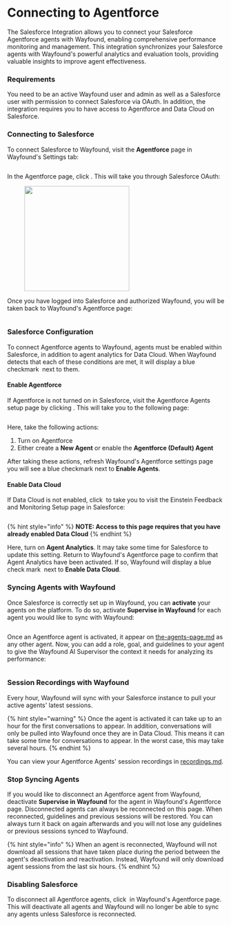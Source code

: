 # Connecting to Agentforce

The Salesforce Integration allows you to connect your Salesforce Agentforce agents with Wayfound, enabling comprehensive performance monitoring and management. This integration synchronizes your Salesforce agents with Wayfound's powerful analytics and evaluation tools, providing valuable insights to improve agent effectiveness.

### Requirements

You need to be an active Wayfound user and admin as well as a Salesforce user with permission to connect Salesforce via OAuth. In addition, the integration requires you to have access to Agentforce and Data Cloud on Salesforce.

### Connecting to Salesforce

To connect Salesforce to Wayfound, visit the **Agentforce** page in Wayfound's Settings tab:

<figure><img src="../.gitbook/assets/image (16).png" alt=""><figcaption></figcaption></figure>

In the Agentforce page, click <img src="../.gitbook/assets/Screenshot 2025-04-16 at 1.42.35 PM.png" alt="" data-size="line">. This will take you through Salesforce OAuth:

<figure><img src="../.gitbook/assets/image (17).png" alt="" width="243"><figcaption></figcaption></figure>

Once you have logged into Salesforce and authorized Wayfound, you will be taken back to Wayfound's Agentforce page:

<figure><img src="../.gitbook/assets/image (19).png" alt=""><figcaption></figcaption></figure>

### Salesforce Configuration

To connect Agentforce agents to Wayfound, agents must be enabled within Salesforce, in addition to agent analytics for Data Cloud. When Wayfound detects that each of these conditions are met, it will display a blue checkmark <img src="../.gitbook/assets/image (22).png" alt="" data-size="line"> next to them.

#### Enable Agentforce

If Agentforce is not turned on in Salesforce, visit the Agentforce Agents setup page by clicking <img src="../.gitbook/assets/Screenshot 2025-04-16 at 1.53.52 PM.png" alt="" data-size="line">. This will take you to the following page:

<figure><img src="../.gitbook/assets/image (20).png" alt=""><figcaption></figcaption></figure>

Here, take the following actions:

1. Turn on Agentforce
2. Either create a **New Agent** or enable the **Agentforce (Default) Agent**

After taking these actions, refresh Wayfound's Agentforce settings page you will see a blue checkmark <img src="../.gitbook/assets/image (23).png" alt="" data-size="line">next to **Enable Agents**.

#### Enable Data Cloud

If Data Cloud is not enabled, click <img src="../.gitbook/assets/image (24).png" alt="" data-size="line"> to take you to visit the Einstein Feedback and Monitoring Setup page in Salesforce:

<figure><img src="../.gitbook/assets/image (25).png" alt=""><figcaption></figcaption></figure>

{% hint style="info" %}
**NOTE: Access to this page requires that you have already enabled Data Cloud**
{% endhint %}

Here, turn on **Agent Analytics**. It may take some time for Salesforce to update this setting. Return to Wayfound's Agentforce page to confirm that Agent Analytics have been activated. If so, Wayfound will display a blue check mark <img src="../.gitbook/assets/image (23).png" alt="" data-size="line"> next to **Enable Data Cloud**.

### Syncing Agents with Wayfound

Once Salesforce is correctly set up in Wayfound, you can **activate** your agents on the platform. To do so, activate **Supervise in Wayfound** for each agent you would like to sync with Wayfound:

<figure><img src="../.gitbook/assets/image (26).png" alt=""><figcaption></figcaption></figure>

Once an Agentforce agent is activated, it appear on [the-agents-page.md](the-agents-page.md "mention") as any other agent. Now, you can add a role, goal, and guidelines to your agent to give the Wayfound AI Supervisor the context it needs for analyzing its performance:

<figure><img src="../.gitbook/assets/image (27).png" alt=""><figcaption></figcaption></figure>



### Session Recordings with Wayfound

Every hour, Wayfound will sync with your Salesforce instance to pull your active agents' latest sessions.

{% hint style="warning" %}
Once the agent is activated it can take up to an hour for the first conversations to appear. In addition, conversations will only be pulled into Wayfound once they are in Data Cloud. This means it can take some time for conversations to appear. In the worst case, this may take several hours.
{% endhint %}

You can view your Agentforce Agents' session recordings in [recordings.md](../sessions/recordings.md "mention").

### Stop Syncing Agents

If you would like to disconnect an Agentforce agent from Wayfound, deactivate **Supervise in Wayfound** for the agent in Wayfound's Agentforce page. Disconnected agents can always be reconnected on this page. When reconnected, guidelines and previous sessions will be restored. You can always turn it back on again afterwards and you will not lose any guidelines or previous sessions synced to Wayfound.

{% hint style="info" %}
When an agent is reconnected, Wayfound will not download all sessions that have taken place during the period between the agent's deactivation and reactivation. Instead, Wayfound will only download agent sessions from the last six hours.
{% endhint %}

### Disabling Salesforce

To disconnect all Agentforce agents, click <img src="../.gitbook/assets/Screenshot 2025-04-16 at 2.15.25 PM.png" alt="" data-size="line"> in Wayfound's Agentforce page. This will deactivate all agents and Wayfound will no longer be able to sync any agents unless Salesforce is reconnected.

<figure><img src="../.gitbook/assets/image (28).png" alt=""><figcaption></figcaption></figure>
